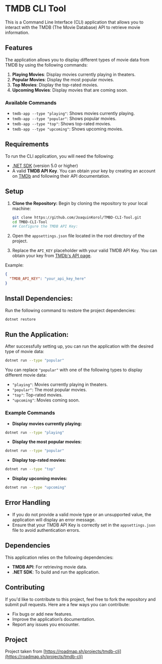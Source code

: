 # TMDB CLI Tool

This is a Command Line Interface (CLI) application that allows you to interact with the TMDB (The Movie Database) API to retrieve movie information.

## Features

The application allows you to display different types of movie data from TMDB by using the following commands:

1. **Playing Movies**: Display movies currently playing in theaters.
2. **Popular Movies**: Display the most popular movies.
3. **Top Movies**: Display the top-rated movies.
4. **Upcoming Movies**: Display movies that are coming soon.

### Available Commands

- `tmdb-app --type "playing"`: Shows movies currently playing.
- `tmdb-app --type "popular"`: Shows popular movies.
- `tmdb-app --type "top"`: Shows top-rated movies.
- `tmdb-app --type "upcoming"`: Shows upcoming movies.

## Requirements

To run the CLI application, you will need the following:

- [.NET SDK](https://dotnet.microsoft.com/download) (version 5.0 or higher)
- A valid **TMDB API Key**. You can obtain your key by creating an account on [TMDb](https://www.themoviedb.org/) and following their API documentation.

## Setup

1. **Clone the Repository:**
   Begin by cloning the repository to your local machine:
   
   ```bash
   git clone https://github.com/JoaquinKorol/TMBD-CLI-Tool.git
   cd TMBD-CLI-Tool
   ## Configure the TMDB API Key:

1. Open the `appsettings.json` file located in the root directory of the project.
2. Replace the `API_KEY` placeholder with your valid TMDB API Key. You can obtain your key from [TMDb's API page](https://www.themoviedb.org/settings/api).

Example:

```json
{
  "TMDB_API_KEY": "your_api_key_here"
}
```

## Install Dependencies:

Run the following command to restore the project dependencies:

```bash
dotnet restore
```

## Run the Application:

After successfully setting up, you can run the application with the desired type of movie data:

```bash
dotnet run --type "popular"
```

You can replace `"popular"` with one of the following types to display different movie data:

- `"playing"`: Movies currently playing in theaters.
- `"popular"`: The most popular movies.
- `"top"`: Top-rated movies.
- `"upcoming"`: Movies coming soon.

### Example Commands

- **Display movies currently playing:**

```bash
dotnet run --type "playing"
```

- **Display the most popular movies:**

```bash
dotnet run --type "popular"
```

- **Display top-rated movies:**

```bash
dotnet run --type "top"
```

- **Display upcoming movies:**

```bash
dotnet run --type "upcoming"
```

## Error Handling

- If you do not provide a valid movie type or an unsupported value, the application will display an error message.
- Ensure that your TMDB API Key is correctly set in the `appsettings.json` file to avoid authentication errors.

## Dependencies

This application relies on the following dependencies:

- **TMDB API**: For retrieving movie data.
- **.NET SDK**: To build and run the application.

## Contributing

If you'd like to contribute to this project, feel free to fork the repository and submit pull requests. Here are a few ways you can contribute:

- Fix bugs or add new features.
- Improve the application’s documentation.
- Report any issues you encounter.

## Project

Project taken from [https://roadmap.sh/projects/tmdb-cli](https://roadmap.sh/projects/tmdb-cli)

